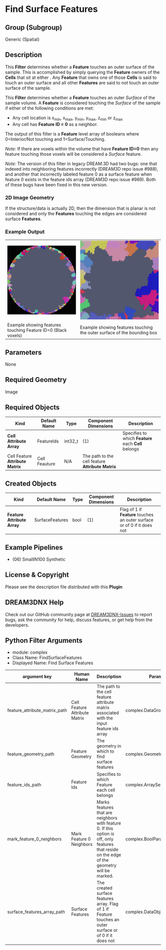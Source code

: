 # Find Surface Features

## Group (Subgroup)

Generic (Spatial)

## Description

This **Filter** determines whether a **Feature** touches an outer surface of the sample. This is accomplished by simply querying the **Feature** owners of the **Cells** that sit at either . Any **Feature** that owns one of those **Cells** is said to touch an outer surface and all other **Features** are said to not touch an outer surface of the sample.

This **Filter** determines whether a **Feature** touches an outer *Surface* of the sample volume. A **Feature** is considered touching the *Surface* of the sample if either of the following conditions are met:

+ Any cell location is x<sub>min</sub>, x<sub>max</sub>, y<sub>min</sub>, y<sub>max</sub>, z<sub>min</sub> or z<sub>max</sub>
+ Any cell has **Feature ID = 0** as a neighbor.

The output of this filter is a **Feature** level array of booleans where 0=Interior/Not touching and 1=Surface/Touching.

_Note_: If there are voxels within the volume that have **Feature ID=0** then any feature touching those voxels will be considered a *Surface* feature.

_Note_: The version of this filter in legacy DREAM.3D had two bugs: one that indexed into neighboring features incorrectly (DREAM3D repo issue #988), and another that incorrectly labeled feature 0 as a surface feature when feature 0 exists in the feature ids array (DREAM3D repo issue #989). Both of these bugs have been fixed in this new version.

### 2D Image Geometry

If the structure/data is actually 2D, then the dimension that is planar is not considered and only the **Features** touching the edges are considered surface **Features**.

### Example Output

|  |   |
|-------|--------|
| ![FindSurfaceFeatures_Cylinder](Images/FindSurfaceFeatures_Cylinder.png) |  ![FindSurfaceFeatures_Square](Images/FindSurfaceFeatures_Square.png) |
| Example showing features touching Feature ID=0 (Black voxels) | Example showing features touching the outer surface of the bounding box |

## Parameters

None

## Required Geometry

Image

## Required Objects

| Kind | Default Name | Type | Component Dimensions | Description |
|------|--------------|------|----------------------|-------------|
| **Cell Attribute Array** | FeatureIds | int32_t | (1) | Specifies to which **Feature** each **Cell** belongs |
| Cell Feature **Attribute Matrix** | Cell Feauture | N/A | The path to the cell feature **Attribute Matrix** |

## Created Objects

| Kind | Default Name | Type | Component Dimensions | Description |
|------|--------------|------|----------------------|-------------|
| **Feature Attribute Array** | SurfaceFeatures | bool | (1) | Flag of 1 if **Feature** touches an outer surface or of 0 if it does not |

## Example Pipelines

+ (06) SmallIN100 Synthetic

## License & Copyright

Please see the description file distributed with this **Plugin**

## DREAM3DNX Help

Check out our GitHub community page at [DREAM3DNX-Issues](https://github.com/BlueQuartzSoftware/DREAM3DNX-Issues) to report bugs, ask the community for help, discuss features, or get help from the developers.

## Python Filter Arguments

+ module: complex
+ Class Name: FindSurfaceFeatures
+ Displayed Name: Find Surface Features

| argument key | Human Name | Description | Parameter Type |
|--------------|------------|-------------|----------------|
| feature_attribute_matrix_path | Cell Feature Attribute Matrix | The path to the cell feature attribute matrix associated with the input feature ids array | complex.DataGroupSelectionParameter |
| feature_geometry_path | Feature Geometry | The geometry in which to find surface features | complex.GeometrySelectionParameter |
| feature_ids_path | Feature Ids | Specifies to which Feature each cell belongs | complex.ArraySelectionParameter |
| mark_feature_0_neighbors | Mark Feature 0 Neighbors | Marks features that are neighbors with feature 0.  If this option is off, only features that reside on the edge of the geometry will be marked. | complex.BoolParameter |
| surface_features_array_path | Surface Features | The created surface features array. Flag of 1 if Feature touches an outer surface or of 0 if it does not | complex.DataObjectNameParameter |

